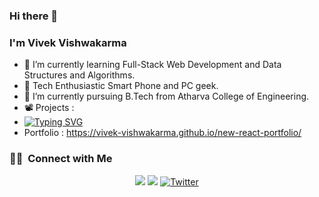 ### Hi there 👋

### I'm Vivek Vishwakarma
- 🌱 I’m currently learning Full-Stack Web Development and Data Structures and Algorithms.
- 📲 Tech Enthusiastic Smart Phone and PC geek.
- 🔭 I’m currently pursuing B.Tech from Atharva College of Engineering.
- 📽️ Projects : 
- [![Typing SVG](https://readme-typing-svg.herokuapp.com?color=%2336BCF7&size=16&vCenter=true&lines=Vflix;News+App+Using+React;Discord+Bot;Notes+App;Weather+App;Music+Player;And+Many+More)](https://git.io/typing-svg)
- Portfolio : https://vivek-vishwakarma.github.io/new-react-portfolio/

### 🤝🏻 &nbsp;Connect with Me

<p align="center">
<a href="https://www.linkedin.com/in/vivek-vishwakarma-2172a519b/"><img src="https://img.shields.io/badge/-Vivek%20Vishwakarma-0077B5?style=flat&logo=Linkedin&logoColor=white"/></a>
<a href="mailto:vivek.vishwakarma10022002@gmail.com"><img src="https://img.shields.io/badge/-vivek.vishwakarma10022002@gmail.com-D14836?style=flat&logo=Gmail&logoColor=white"/></a>
<a href="https://twitter.com/VivekVish2002"><img alt="Twitter" title="VivekVish2002" src="https://img.shields.io/badge/-Twitter-1DA1F2?style=flat&logo=twitter&logoColor=white"/></a>
</p>


